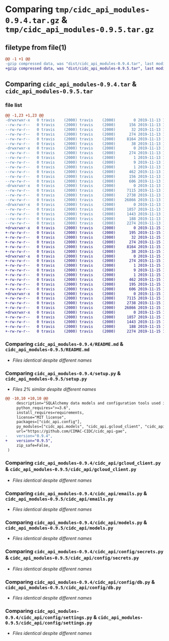 # Comparing `tmp/cidc_api_modules-0.9.4.tar.gz` & `tmp/cidc_api_modules-0.9.5.tar.gz`

## filetype from file(1)

```diff
@@ -1 +1 @@
-gzip compressed data, was "dist/cidc_api_modules-0.9.4.tar", last modified: Wed Nov 13 15:15:20 2019, max compression
+gzip compressed data, was "dist/cidc_api_modules-0.9.5.tar", last modified: Fri Nov 15 16:44:42 2019, max compression
```

## Comparing `cidc_api_modules-0.9.4.tar` & `cidc_api_modules-0.9.5.tar`

### file list

```diff
@@ -1,23 +1,23 @@
-drwxrwxr-x   0 travis    (2000) travis    (2000)        0 2019-11-13 15:15:20.000000 cidc_api_modules-0.9.4/
--rw-rw-r--   0 travis    (2000) travis    (2000)      156 2019-11-13 15:13:27.000000 cidc_api_modules-0.9.4/requirements.modules.txt
--rw-rw-r--   0 travis    (2000) travis    (2000)       32 2019-11-13 15:13:27.000000 cidc_api_modules-0.9.4/MANIFEST.in
--rw-rw-r--   0 travis    (2000) travis    (2000)      274 2019-11-13 15:15:20.000000 cidc_api_modules-0.9.4/PKG-INFO
--rw-rw-r--   0 travis    (2000) travis    (2000)     8164 2019-11-13 15:13:27.000000 cidc_api_modules-0.9.4/README.md
--rw-rw-r--   0 travis    (2000) travis    (2000)       38 2019-11-13 15:15:20.000000 cidc_api_modules-0.9.4/setup.cfg
-drwxrwxr-x   0 travis    (2000) travis    (2000)        0 2019-11-13 15:15:20.000000 cidc_api_modules-0.9.4/cidc_api_modules.egg-info/
--rw-rw-r--   0 travis    (2000) travis    (2000)      274 2019-11-13 15:15:20.000000 cidc_api_modules-0.9.4/cidc_api_modules.egg-info/PKG-INFO
--rw-rw-r--   0 travis    (2000) travis    (2000)        1 2019-11-13 15:15:20.000000 cidc_api_modules-0.9.4/cidc_api_modules.egg-info/dependency_links.txt
--rw-rw-r--   0 travis    (2000) travis    (2000)        9 2019-11-13 15:15:20.000000 cidc_api_modules-0.9.4/cidc_api_modules.egg-info/top_level.txt
--rw-rw-r--   0 travis    (2000) travis    (2000)        1 2019-11-13 15:15:20.000000 cidc_api_modules-0.9.4/cidc_api_modules.egg-info/not-zip-safe
--rw-rw-r--   0 travis    (2000) travis    (2000)      462 2019-11-13 15:15:20.000000 cidc_api_modules-0.9.4/cidc_api_modules.egg-info/SOURCES.txt
--rw-rw-r--   0 travis    (2000) travis    (2000)      156 2019-11-13 15:15:20.000000 cidc_api_modules-0.9.4/cidc_api_modules.egg-info/requires.txt
--rw-rw-r--   0 travis    (2000) travis    (2000)      606 2019-11-13 15:13:27.000000 cidc_api_modules-0.9.4/setup.py
-drwxrwxr-x   0 travis    (2000) travis    (2000)        0 2019-11-13 15:15:20.000000 cidc_api_modules-0.9.4/cidc_api/
--rw-rw-r--   0 travis    (2000) travis    (2000)     7115 2019-11-13 15:13:27.000000 cidc_api_modules-0.9.4/cidc_api/gcloud_client.py
--rw-rw-r--   0 travis    (2000) travis    (2000)     2738 2019-11-13 15:13:27.000000 cidc_api_modules-0.9.4/cidc_api/emails.py
--rw-rw-r--   0 travis    (2000) travis    (2000)    26866 2019-11-13 15:13:27.000000 cidc_api_modules-0.9.4/cidc_api/models.py
-drwxrwxr-x   0 travis    (2000) travis    (2000)        0 2019-11-13 15:15:20.000000 cidc_api_modules-0.9.4/cidc_api/config/
--rw-rw-r--   0 travis    (2000) travis    (2000)     1857 2019-11-13 15:13:27.000000 cidc_api_modules-0.9.4/cidc_api/config/secrets.py
--rw-rw-r--   0 travis    (2000) travis    (2000)     1443 2019-11-13 15:13:27.000000 cidc_api_modules-0.9.4/cidc_api/config/db.py
--rw-rw-r--   0 travis    (2000) travis    (2000)      188 2019-11-13 15:13:27.000000 cidc_api_modules-0.9.4/cidc_api/config/__init__.py
--rw-rw-r--   0 travis    (2000) travis    (2000)     2274 2019-11-13 15:13:27.000000 cidc_api_modules-0.9.4/cidc_api/config/settings.py
+drwxrwxr-x   0 travis    (2000) travis    (2000)        0 2019-11-15 16:44:42.000000 cidc_api_modules-0.9.5/
+-rw-rw-r--   0 travis    (2000) travis    (2000)      195 2019-11-15 16:42:38.000000 cidc_api_modules-0.9.5/requirements.modules.txt
+-rw-rw-r--   0 travis    (2000) travis    (2000)       32 2019-11-15 16:42:38.000000 cidc_api_modules-0.9.5/MANIFEST.in
+-rw-rw-r--   0 travis    (2000) travis    (2000)      274 2019-11-15 16:44:42.000000 cidc_api_modules-0.9.5/PKG-INFO
+-rw-rw-r--   0 travis    (2000) travis    (2000)     8164 2019-11-15 16:42:38.000000 cidc_api_modules-0.9.5/README.md
+-rw-rw-r--   0 travis    (2000) travis    (2000)       38 2019-11-15 16:44:42.000000 cidc_api_modules-0.9.5/setup.cfg
+drwxrwxr-x   0 travis    (2000) travis    (2000)        0 2019-11-15 16:44:42.000000 cidc_api_modules-0.9.5/cidc_api_modules.egg-info/
+-rw-rw-r--   0 travis    (2000) travis    (2000)      274 2019-11-15 16:44:42.000000 cidc_api_modules-0.9.5/cidc_api_modules.egg-info/PKG-INFO
+-rw-rw-r--   0 travis    (2000) travis    (2000)        1 2019-11-15 16:44:42.000000 cidc_api_modules-0.9.5/cidc_api_modules.egg-info/dependency_links.txt
+-rw-rw-r--   0 travis    (2000) travis    (2000)        9 2019-11-15 16:44:42.000000 cidc_api_modules-0.9.5/cidc_api_modules.egg-info/top_level.txt
+-rw-rw-r--   0 travis    (2000) travis    (2000)        1 2019-11-15 16:44:42.000000 cidc_api_modules-0.9.5/cidc_api_modules.egg-info/not-zip-safe
+-rw-rw-r--   0 travis    (2000) travis    (2000)      462 2019-11-15 16:44:42.000000 cidc_api_modules-0.9.5/cidc_api_modules.egg-info/SOURCES.txt
+-rw-rw-r--   0 travis    (2000) travis    (2000)      195 2019-11-15 16:44:42.000000 cidc_api_modules-0.9.5/cidc_api_modules.egg-info/requires.txt
+-rw-rw-r--   0 travis    (2000) travis    (2000)      606 2019-11-15 16:42:38.000000 cidc_api_modules-0.9.5/setup.py
+drwxrwxr-x   0 travis    (2000) travis    (2000)        0 2019-11-15 16:44:42.000000 cidc_api_modules-0.9.5/cidc_api/
+-rw-rw-r--   0 travis    (2000) travis    (2000)     7115 2019-11-15 16:42:38.000000 cidc_api_modules-0.9.5/cidc_api/gcloud_client.py
+-rw-rw-r--   0 travis    (2000) travis    (2000)     2738 2019-11-15 16:42:38.000000 cidc_api_modules-0.9.5/cidc_api/emails.py
+-rw-rw-r--   0 travis    (2000) travis    (2000)    26866 2019-11-15 16:42:38.000000 cidc_api_modules-0.9.5/cidc_api/models.py
+drwxrwxr-x   0 travis    (2000) travis    (2000)        0 2019-11-15 16:44:42.000000 cidc_api_modules-0.9.5/cidc_api/config/
+-rw-rw-r--   0 travis    (2000) travis    (2000)     1857 2019-11-15 16:42:38.000000 cidc_api_modules-0.9.5/cidc_api/config/secrets.py
+-rw-rw-r--   0 travis    (2000) travis    (2000)     1443 2019-11-15 16:42:38.000000 cidc_api_modules-0.9.5/cidc_api/config/db.py
+-rw-rw-r--   0 travis    (2000) travis    (2000)      188 2019-11-15 16:42:38.000000 cidc_api_modules-0.9.5/cidc_api/config/__init__.py
+-rw-rw-r--   0 travis    (2000) travis    (2000)     2274 2019-11-15 16:42:38.000000 cidc_api_modules-0.9.5/cidc_api/config/settings.py
```

### Comparing `cidc_api_modules-0.9.4/README.md` & `cidc_api_modules-0.9.5/README.md`

 * *Files identical despite different names*

### Comparing `cidc_api_modules-0.9.4/setup.py` & `cidc_api_modules-0.9.5/setup.py`

 * *Files 2% similar despite different names*

```diff
@@ -10,10 +10,10 @@
     description="SQLAlchemy data models and configuration tools used in the CIDC API",
     python_requires=">=3.6",
     install_requires=requirements,
     license="MIT license",
     packages=["cidc_api.config"],
     py_modules=["cidc_api.models", "cidc_api.gcloud_client", "cidc_api.emails"],
     url="https://github.com/CIMAC-CIDC/cidc_api-gae",
-    version="0.9.4",
+    version="0.9.5",
     zip_safe=False,
 )
```

### Comparing `cidc_api_modules-0.9.4/cidc_api/gcloud_client.py` & `cidc_api_modules-0.9.5/cidc_api/gcloud_client.py`

 * *Files identical despite different names*

### Comparing `cidc_api_modules-0.9.4/cidc_api/emails.py` & `cidc_api_modules-0.9.5/cidc_api/emails.py`

 * *Files identical despite different names*

### Comparing `cidc_api_modules-0.9.4/cidc_api/models.py` & `cidc_api_modules-0.9.5/cidc_api/models.py`

 * *Files identical despite different names*

### Comparing `cidc_api_modules-0.9.4/cidc_api/config/secrets.py` & `cidc_api_modules-0.9.5/cidc_api/config/secrets.py`

 * *Files identical despite different names*

### Comparing `cidc_api_modules-0.9.4/cidc_api/config/db.py` & `cidc_api_modules-0.9.5/cidc_api/config/db.py`

 * *Files identical despite different names*

### Comparing `cidc_api_modules-0.9.4/cidc_api/config/settings.py` & `cidc_api_modules-0.9.5/cidc_api/config/settings.py`

 * *Files identical despite different names*

